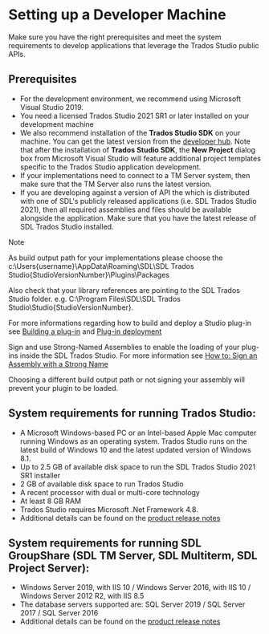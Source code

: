 Setting up a Developer Machine
=====
Make sure you have the right prerequisites and meet the system requirements to develop applications that leverage the Trados Studio public APIs.

Prerequisites
----

* For the development environment, we recommend using Microsoft Visual Studio 2019.
* You need a licensed Trados Studio 2021 SR1 or later installed on your development machine
* We also recommend installation of the **Trados Studio SDK** on your machine. You can get the latest version from the [developer hub](https://appstore.sdl.com/language/developers/sdk.html). Note that after the installation of **Trados Studio SDK**, the **New Project** dialog box from Microsoft Visual Studio will feature additional project templates specific to the Trados Studio application development.
* If your implementations need to connect to a TM Server system, then make sure that the TM Server also runs the latest version.
* If you are developing against a version of API the which is distributed with one of SDL's publicly released applications (i.e. SDL Trados Studio 2021), then all required assemblies and files should be available alongside the application. Make sure that you have the latest release of SDL Trados Studio installed.
> [!NOTE]
> As build output path for your implementations please choose the c:\Users\{username}\AppData\Roaming\SDL\SDL Trados Studio\{StudioVersionNumber}\Plugins\Packages
>
> Also check that your library references are pointing to the SDL Trados Studio folder. e.g. C:\Program Files\SDL\SDL Trados Studio\Studio{StudioVersionNumber}.
>
> For more informations regarding how to build and deploy a Studio plug-in see [Building a plug-in](building_a_plugin.md) and [Plug-in deployment](plugin_deployment.md)
>
> Sign and use Strong-Named Assemblies to enable the loading of your plug-ins inside the SDL Trados Studio. For more information see [How to: Sign an Assembly with a Strong Name](https://docs.microsoft.com/en-us/dotnet/standard/assembly/sign-strong-name?redirectedfrom=MSDN)
> 
> Choosing a different build output path or not signing your assembly will prevent your plugin to be loaded.


System requirements for running Trados Studio:
----
* A Microsoft Windows-based PC or an Intel-based Apple Mac computer running Windows as an operating system. Trados Studio runs on the latest build of Windows 10 and the latest updated version of Windows 8.1.
* Up to 2.5 GB of available disk space to run the SDL Trados Studio 2021 SR1 installer
* 2 GB of available disk space to run Trados Studio
* A recent processor with dual or multi-core technology
* At least 8 GB RAM
* Trados Studio requires Microsoft .Net Framework 4.8.
* Additional details can be found on the [product release notes](https://docs.sdl.com/binary/813470/802652/sdl-trados-studio-2021-sr1/sdl-trados-studio-release-notes)

System requirements for running SDL GroupShare (SDL TM Server, SDL Multiterm, SDL Project Server):
----

* Windows Server 2019, with IIS 10 / Windows Server 2016, with IIS 10 / Windows Server 2012 R2, with IIS 8.5
* The database servers supported are: SQL Server 2019 / SQL Server 2017 /  SQL Server 2016
* Additional details can be found on the [product release notes](https://docs.sdl.com/binary/797358/802198/sdl-trados-groupshare-2020-sr1/groupshare2020sr1-release-notes)
